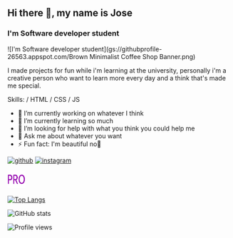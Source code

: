 
## Hi there 👋, my name is Jose
### I'm Software developer student
![I'm Software developer student](gs://githubprofile-26563.appspot.com/Brown Minimalist Coffee Shop Banner.png)

I made projects for fun while i'm learning at the university, personally i'm a creative person who want to learn more every day and a think that's made me special.

Skills:  / HTML / CSS / JS

- 🔭 I’m currently working on whatever I think 
- 🌱 I’m currently learning so much 
- 🤔 I’m looking for help with what you think you could help me 
- 💬 Ask me about whatever you want 
- ⚡ Fun fact: I'm beautiful no🧢 


[<img src='https://cdn.jsdelivr.net/npm/simple-icons@3.0.1/icons/github.svg' alt='github' height='40'>](https://github.com/Eljosecito)  [<img src='https://cdn.jsdelivr.net/npm/simple-icons@3.0.1/icons/instagram.svg' alt='instagram' height='40'>](https://www.instagram.com/josecito_ucny/)  

<a href='https://github.com/pricing'><img src='https://raw.githubusercontent.com/acervenky/animated-github-badges/master/assets/pro.gif' width='40' height='40'></a> 

[![Top Langs](https://github-readme-stats.vercel.app/api/top-langs/?username=Eljosecito)](https://github.com/anuraghazra/github-readme-stats)

![GitHub stats](https://github-readme-stats.vercel.app/api?username=Eljosecito&show_icons=true)  

![Profile views](https://gpvc.arturio.dev/Eljosecito)  

